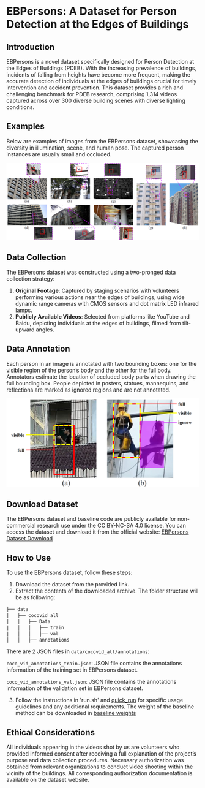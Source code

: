 # EBPersons: A Dataset for Person Detection at the Edges of Buildings

## Introduction
EBPersons is a novel dataset specifically designed for Person Detection at the Edges of Buildings (PDEB). With the increasing prevalence of buildings, incidents of falling from heights have become more frequent, making the accurate detection of individuals at the edges of buildings crucial for timely intervention and accident prevention. This dataset provides a rich and challenging benchmark for PDEB research, comprising 1,314 videos captured across over 300 diverse building scenes with diverse lighting conditions.

## Examples
Below are examples of images from the EBPersons dataset, showcasing the diversity in illumination, scene, and human pose. The captured person instances are usually small and occluded.

![Example 1](docs/sample_img/1.png)


## Data Collection
The EBPersons dataset was constructed using a two-pronged data collection strategy:
1. **Original Footage**: Captured by staging scenarios with volunteers performing various actions near the edges of buildings, using wide dynamic range cameras with CMOS sensors and dot matrix LED infrared lamps.
2. **Publicly Available Videos**: Selected from platforms like YouTube and Baidu, depicting individuals at the edges of buildings, filmed from tilt-upward angles.

## Data Annotation
Each person in an image is annotated with two bounding boxes: one for the visible region of the person’s body and the other for the full body. Annotators estimate the location of occluded body parts when drawing the full bounding box. People depicted in posters, statues, mannequins, and reflections are marked as ignored regions and are not annotated.

![Example 2](docs/sample_img/3.png)

## Download Dataset
The EBPersons dataset and baseline code are publicly available for non-commercial research use under the CC BY-NC-SA 4.0 license. You can access the dataset and download it from the official website:
[EBPersons Dataset Download](https://ebpersons.github.io/download.html) 


## How to Use
To use the EBPersons dataset, follow these steps:
1. Download the dataset from the provided link.
2. Extract the contents of the downloaded archive. The folder structure will be as following:
```
├── data
│   ├── cocovid_all
│   │   ├── Data
|   │   │   ├── train
|   │   │   ├── val
│   │   ├── annotations
```

There are 2 JSON files in `data/cocovid_all/annotations`:

`coco_vid_annotations_train.json`: JSON file contains the annotations information of the training set in EBPersons dataset.

`coco_vid_annotations_val.json`: JSON file contains the annotations information of the validation set in EBPersons dataset.

3. Follow the instructions in 'run.sh' and [quick_run](https://github.com/open-mmlab/mmtracking/blob/master/docs/en/quick_run.md) for specific usage guidelines and any additional requirements. The weight of the baseline method can be downloaded in [baseline weights]()

## Ethical Considerations
All individuals appearing in the videos shot by us are volunteers who provided informed consent after receiving a full explanation of the project’s purpose and data collection procedures. Necessary authorization was obtained from relevant organizations to conduct video shooting within the vicinity of the buildings. All corresponding authorization documentation is available on the dataset website.

